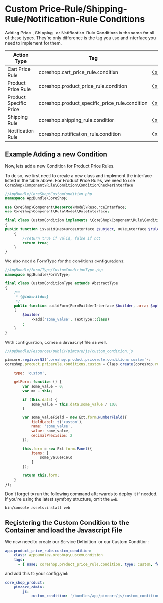 # Custom Price-Rule/Shipping-Rule/Notification-Rule Conditions

Adding Price-, Shipping- or Notification-Rule Conditions is the same for all of these types. They're only difference is the
tag you use and Interface you need to implement for them.


| Action Type               | Tag                                              | Interface/AbstractClass                                     |
| ------------------------- | ------------------------------------------------ | ----------------------------------------------------------- |
| Cart Price Rule           | coreshop.cart_price_rule.condition               | [```CoreShop\Component\Order\Cart\Rule\Condition\AbstractConditionChecker```](https://github.com/coreshop/CoreShop/blob/master/src/CoreShop/Component/Order/Cart/Rule/Condition/AbstractConditionChecker.php) |
| Product Price Rule        | coreshop.product_price_rule.condition            | [```CoreShop\Component\Rule\Condition\ConditionCheckerInterface```](https://github.com/coreshop/CoreShop/blob/master/src/CoreShop/Component/Rule/Condition/ConditionCheckerInterface.php) |
| Product Specific Price    | coreshop.product_specific_price_rule.condition   | [```CoreShop\Component\Rule\Condition\ConditionCheckerInterface```](https://github.com/coreshop/CoreShop/blob/master/src/CoreShop/Component/Rule/Condition/ConditionCheckerInterface.php) |
| Shipping Rule             | coreshop.shipping_rule.condition                 | [```CoreShop\Component\Shipping\Rule\Condition\CategoriesConditionChecker```](https://github.com/coreshop/CoreShop/blob/master/src/CoreShop/Component/Shipping/Rule/Condition/AbstractConditionChecker.php) |
| Notification Rule         | coreshop.notification_rule.condition             | [```CoreShop\Component\Notification\Rule\Condition\AbstractConditionChecker```](https://github.com/coreshop/CoreShop/blob/master/src/CoreShop/Component/Notification/Rule/Condition/AbstractConditionChecker.php) |


## Example Adding a new Condition
Now, lets add a new Condition for Product Price Rules.

To do so, we first need to create a new class and implement the interface listed in the table above. For Product Price Rules, we need to use
[```CoreShop\Component\Rule\Condition\ConditionCheckerInterface```](https://github.com/coreshop/CoreShop/blob/master/src/CoreShop/Component/Rule/Condition/ConditionCheckerInterface.php)

```php
//AppBundle/CoreShop/CustomCondition.php
namespace AppBundle\CoreShop;

use CoreShop\Component\Resource\Model\ResourceInterface;
use CoreShop\Component\Rule\Model\RuleInterface;

final class CustomCondition implements \CoreShop\Component\Rule\Condition\ConditionCheckerInterface
{
public function isValid(ResourceInterface $subject, RuleInterface $rule, array $configuration, $params = [])
    {
        //return true if valid, false if not
        return true;
    }
}
```

We also need a FormType for the conditions configurations:

```php
//AppBundle/Form/Type/CustomConditionType.php
namespace AppBundle\Form\Type;

final class CustomConditionType extends AbstractType
{
    /**
     * {@inheritdoc}
     */
    public function buildForm(FormBuilderInterface $builder, array $options)
    {
        $builder
            ->add('some_value', TextType::class)
        ;
    }
}
```

With configuration, comes a Javascript file as well:

```javascript
//AppBundle/Resources/public/pimcore/js/custom_condition.js

pimcore.registerNS('coreshop.product.pricerule.conditions.custom');
coreshop.product.pricerule.conditions.custom = Class.create(coreshop.rules.conditions.abstract, {

    type: 'custom',

    getForm: function () {
        var some_value = 0;
        var me = this;

        if (this.data) {
            some_value = this.data.some_value / 100;
        }

        var some_valueField = new Ext.form.NumberField({
            fieldLabel: t('custom'),
            name: 'some_value',
            value: some_value,
            decimalPrecision: 2
        });

        this.form = new Ext.form.Panel({
            items: [
                some_valueField
            ]
        });

        return this.form;
    }
});
```

Don't forget to run the following command afterwards to deploy it if needed. If you're using the latest symfony structure, omit the `web`.
```
bin/console assets:install web
```


## Registering the Custom Condition to the Container and load the Javascript File
We now need to create our Service Definition for our Custom Condition:

```yaml
app.product_price_rule.custom_condition:
    class: AppBundle\CoreShop\CustomCondition
    tags:
      - { name: coreshop.product_price_rule.condition, type: custom, form-type: AppBundle\Form\Type\CustomConditionType }
```

and add this to your config.yml:

```yaml
core_shop_product:
    pimcore_admin:
        js:
            custom_condition: '/bundles/app/pimcore/js/custom_condition.js'
```

